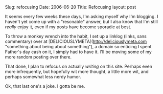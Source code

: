 Slug: refocusing
Date: 2006-06-20
Title: Refocusing
layout: post

It seems every few weeks these days, I&#39;m asking myself why I&#39;m blogging. I haven&#39;t yet come up with a &quot;resonable&quot; answer, but I also know that I&#39;m still *really* enjoy it, even if my posts have become sporadic at best.

To throw a monkey wrench into the habit, I set up a linklog (links, sans commentary) over at [DELICIOUSLYMETA](http://deliciouslymeta.com &quot;something about being about something&quot;), a domain so enticing I spent Father&#39;s day cash on it, I simply had to have it. I&#39;ll be moving some of my more random posting over there.

That done, I plan to refocus on actually *writing* on this site. Perhaps even more infrequently, but hopefully wit more thought, a little more wit, and perhaps somewhat less nerdy humor.

Ok, that last one&#39;s a joke. I gotta be me.
